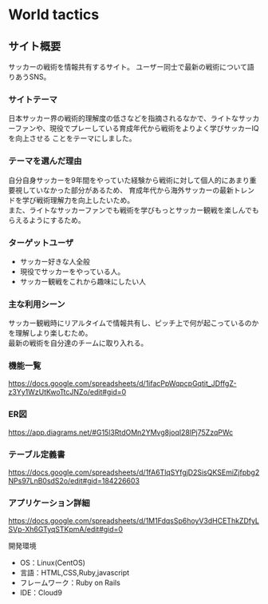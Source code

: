# World tactics

## サイト概要
サッカーの戦術を情報共有するサイト。
ユーザー同士で最新の戦術について語りあうSNS。

### サイトテーマ
日本サッカー界の戦術的理解度の低さなどを指摘されるなかで、ライトなサッカーファンや、現役でプレーしている育成年代から戦術をよりよく学びサッカーIQを向上させる
ことをテーマにしました。

### テーマを選んだ理由
自分自身サッカーを9年間をやっていた経験から戦術に対して個人的にあまり重要視していなかった部分があるため、
育成年代から海外サッカーの最新トレンドを学び戦術理解力を向上したいため。<br>
また、ライトなサッカーファンでも戦術を学びもっとサッカー観戦を楽しんでもらえるようにするため。

### ターゲットユーザ
- サッカー好きな人全般
- 現役でサッカーをやっている人。
- サッカー観戦をこれから趣味にしたい人

### 主な利用シーン
サッカー観戦時にリアルタイムで情報共有し、ピッチ上で何が起こっているのかを理解しより楽しむため。<br>
最新の戦術を自分達のチームに取り入れる。


### 機能一覧
https://docs.google.com/spreadsheets/d/1ifacPpWqpcpGqtit_JDffgZ-z3Yy1WzUtKwoTtcJNZo/edit#gid=0

### ER図
https://app.diagrams.net/#G15l3RtdOMn2YMvg8joqI28lPj75ZzqPWc

### テーブル定義書
https://docs.google.com/spreadsheets/d/1fA6TlqSYfgjD2SisQKSEmiZjfpbg2NPs97LnB0sdS2o/edit#gid=184226603

### アプリケーション詳細
https://docs.google.com/spreadsheets/d/1M1FdqsSp6hoyV3dHCEThkZDfyLSVp-Xh6GTyqSTKpmA/edit#gid=0


開発環境
- OS：Linux(CentOS)
- 言語：HTML,CSS,Ruby,javascript
- フレームワーク：Ruby on Rails
- IDE：Cloud9